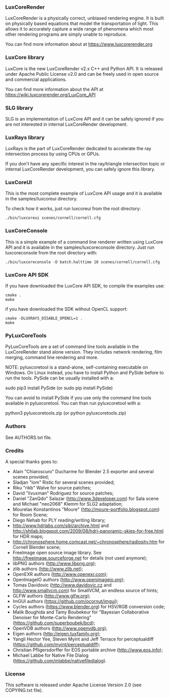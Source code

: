 
### LuxCoreRender

LuxCoreRender is a physically correct, unbiased rendering engine. It is built on
physically based equations that model the transportation of light. This allows
it to accurately capture a wide range of phenomena which most other rendering
programs are simply unable to reproduce.

You can find more information about at https://www.luxcorerender.org

### LuxCore library

LuxCore is the new LuxCoreRender v2.x C++ and Python API. It is released under Apache Public
License v2.0 and can be freely used in open source and commercial applications.

You can find more information about the API at https://wiki.luxcorerender.org/LuxCore_API

### SLG library

SLG is an implementation of LuxCore API and it can be safely ignored if you are
not interested in internal LuxCoreRender development.

### LuxRays library

LuxRays is the part of LuxCoreRender dedicated to accelerate the ray intersection
process by using CPUs or GPUs.

If you don't have any specific interest in the ray/triangle intersection topic
or internal LuxCoreRender development, you can safely ignore this library.

### LuxCoreUI

This is the most complete example of LuxCore API usage and it is available in
the samples/luxcoreui directory.

To check how it works, just run luxcoreui from the root directory:

`./bin/luxcoreui scenes/cornell/cornell.cfg`

### LuxCoreConsole

This is a simple example of a command line renderer written using LuxCore API and it is
available in the samples/luxcoreconsole directory.
Just run luxcoreconsole from the root directory with:

`./bin/luxcoreconsole -D batch.halttime 10 scenes/cornell/cornell.cfg`

### LuxCore API SDK

If you have downloaded the LuxCore API SDK, to compile the examples use:

```
cmake .
make
```

if you have downloaded the SDK without OpenCL support:

```
cmake -DLUXRAYS_DISABLE_OPENCL=1 .
make
```

### PyLuxCoreTools

PyLuxCoreTools are a set of command line tools available in the LuxCoreRender stand
alone version. They includes network rendering, film merging, command line rendering
and more.

NOTE: pyluxcoretool is a stand-alone, self-containing executable on Windows. On
Linux instead, you have to install Python and PySide before to run the tools. PySide
can be usually installed with a:

sudo pip3 install PySide
(or sudo pip install PySide)

You can avoid to install PySide if you use only the command line tools available in
pyluxcoretool. You can than run pyluxcoretool with a:

python3 pyluxcoretools.zip
(or python pyluxcoretools.zip)

### Authors

See AUTHORS.txt file.

### Credits

A special thanks goes to:

- Alain "Chiaroscuro" Ducharme for Blender 2.5 exporter and several scenes provided;
- Sladjan "lom" Ristic for several scenes provided;
- Riku "rikb" Walve for source patches;
- David "livuxman" Rodriguez for source patches;
- Daniel "ZanQdo" Salazar (http://www.3developer.com) for Sala scene and Michael "neo2068" Klemm for SLG2 adaptation;
- Mourelas Konstantinos "Moure" (http://moure-portfolio.blogspot.com) for Room Scene;
- Diego Nehab for PLY reading/writing library;
- http://www.hdrlabs.com/sibl/archive.html and http://shtlab.blogspot.com/2009/08/hdri-panoramic-skies-for-free.html for HDR maps;
- http://chronosphere.home.comcast.net/~chronosphere/radiosity.htm for Cornell Blender scene;
- FreeImage open source image library. See http://freeimage.sourceforge.net for details (not used anymore);
- libPNG authors (http://www.libpng.org);
- zlib authors (http://www.zlib.net);
- OpenEXR authors (http://www.openexr.com);
- OpenImageIO authors (http://www.openimageio.org);
- Tomas Davidovic (http://www.davidovic.cz and http://www.smallvcm.com) for SmallVCM, an endless source of hints;
- GLFW authors (http://www.glfw.org);
- ImGUI authors (https://github.com/ocornut/imgui);
- Cycles authors (https://www.blender.org) for HSV/RGB conversion code;
- Malik Boughida and Tamy Boubekeur for "Bayesian Collaborative Denoiser for Monte-Carlo Rendering" (https://github.com/superboubek/bcd);
- OpenVDB authors (http://www.openvdb.org);
- Eigen authors (http://eigen.tuxfamily.org);
- Yangli Hector Yee, Steven Myint and Jeff Terrace for perceptualdiff (https://github.com/myint/perceptualdiff);
- Christian Pfligersdorffer for EOS portable archive (http://www.eos.info);
- Michael Labbe for Native File Dialog (https://github.com/mlabbe/nativefiledialog).

### License

This software is released under Apache License Version 2.0 (see COPYING.txt file).
